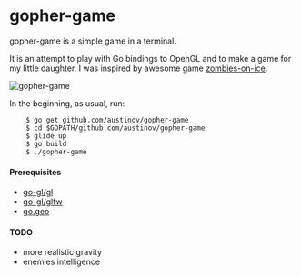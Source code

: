 # gopher-game

gopher-game is a simple game in a terminal.

It is an attempt to play with Go bindings to OpenGL and to make a game for my little daughter.
I was inspired by awesome game [zombies-on-ice](https://github.com/loov/zombies-on-ice).

![gopher-game](screenshot.gif)


In the beginning, as usual, run:
```
    $ go get github.com/austinov/gopher-game
    $ cd $GOPATH/github.com/austinov/gopher-game
    $ glide up
    $ go build
    $ ./gopher-game
```

#### Prerequisites

- [go-gl/gl](https://github.com/go-gl/gl)
- [go-gl/glfw](https://github.com/go-gl/glfw)
- [go.geo](https://github.com/paulmach/go.geo)


#### TODO

- more realistic gravity
- enemies intelligence
